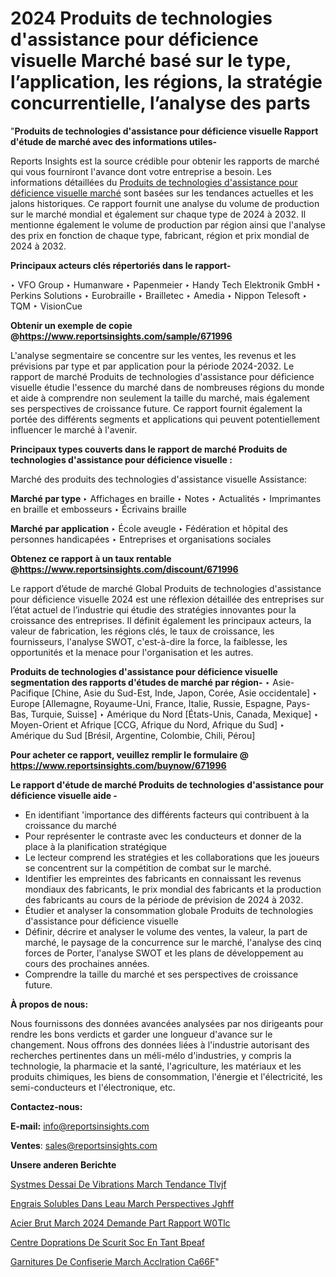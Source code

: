 # 2024 Produits de technologies d'assistance pour déficience visuelle Marché basé sur le type, l’application, les régions, la stratégie concurrentielle, l’analyse des parts

"<strong>Produits de technologies d'assistance pour déficience visuelle Rapport d'étude de marché avec des informations utiles-</strong>

Reports Insights est la source crédible pour obtenir les rapports de marché qui vous fourniront l'avance dont votre entreprise a besoin. Les informations détaillées du <a href=https://www.reportsinsights.com/sample/671996>Produits de technologies d'assistance pour déficience visuelle marché</a> sont basées sur les tendances actuelles et les jalons historiques. Ce rapport fournit une analyse du volume de production sur le marché mondial et également sur chaque type de 2024 à 2032. Il mentionne également le volume de production par région ainsi que l'analyse des prix en fonction de chaque type, fabricant, région et prix mondial de 2024 à 2032.

<b>Principaux acteurs clés répertoriés dans le rapport-</b>

‣ VFO Group
‣ Humanware
‣ Papenmeier
‣ Handy Tech Elektronik GmbH
‣ Perkins Solutions
‣ Eurobraille
‣ Brailletec
‣ Amedia
‣ Nippon Telesoft
‣ TQM
‣ VisionCue

<strong><b>Obtenir un exemple de copie @</b></strong><a href=https://www.reportsinsights.com/sample/671996><strong><b>https://www.reportsinsights.com/sample/671996</b></strong></a>

L'analyse segmentaire se concentre sur les ventes, les revenus et les prévisions par type et par application pour la période 2024-2032. Le rapport de marché Produits de technologies d'assistance pour déficience visuelle étudie l'essence du marché dans de nombreuses régions du monde et aide à comprendre non seulement la taille du marché, mais également ses perspectives de croissance future. Ce rapport fournit également la portée des différents segments et applications qui peuvent potentiellement influencer le marché à l'avenir.

<strong>Principaux types couverts dans le rapport de marché Produits de technologies d'assistance pour déficience visuelle :</strong>

Marché des produits des technologies d'assistance visuelle Assistance:

<strong>Marché par type </strong>
‣ Affichages en braille
‣ Notes
‣ Actualités
‣ Imprimantes en braille et embosseurs
‣ Écrivains braille

<strong>Marché par application </strong>
‣ École aveugle
‣ Fédération et hôpital des personnes handicapées
‣ Entreprises et organisations sociales

<strong><b>Obtenez ce rapport à un taux rentable @</b></strong><a href=https://www.reportsinsights.com/discount/671996><strong><b>https://www.reportsinsights.com/discount/671996</b></strong></a>

Le rapport d’étude de marché Global Produits de technologies d'assistance pour déficience visuelle 2024 est une réflexion détaillée des entreprises sur l’état actuel de l’industrie qui étudie des stratégies innovantes pour la croissance des entreprises. Il définit également les principaux acteurs, la valeur de fabrication, les régions clés, le taux de croissance, les fournisseurs, l'analyse SWOT, c'est-à-dire la force, la faiblesse, les opportunités et la menace pour l'organisation et les autres.

<strong>Produits de technologies d'assistance pour déficience visuelle segmentation des rapports d'études de marché par région-</strong>
‣ Asie-Pacifique [Chine, Asie du Sud-Est, Inde, Japon, Corée, Asie occidentale]
‣ Europe [Allemagne, Royaume-Uni, France, Italie, Russie, Espagne, Pays-Bas, Turquie, Suisse]
‣ Amérique du Nord [États-Unis, Canada, Mexique]
‣ Moyen-Orient et Afrique [CCG, Afrique du Nord, Afrique du Sud]
‣ Amérique du Sud [Brésil, Argentine, Colombie, Chili, Pérou]

<strong>Pour acheter ce rapport, veuillez remplir le formulaire @   <a href=https://www.reportsinsights.com/buynow/671996>https://www.reportsinsights.com/buynow/671996</a></strong>

<strong>Le rapport d'étude de marché Produits de technologies d'assistance pour déficience visuelle aide -</strong>
<ul>
  <li>En identifiant 'importance des différents facteurs qui contribuent à la croissance du marché</li>
  <li>Pour représenter le contraste avec les conducteurs et donner de la place à la planification stratégique</li>
  <li>Le lecteur comprend les stratégies et les collaborations que les joueurs se concentrent sur la compétition de combat sur le marché.</li>
  <li>Identifier les empreintes des fabricants en connaissant les revenus mondiaux des fabricants, le prix mondial des fabricants et la production des fabricants au cours de la période de prévision de 2024 à 2032.</li>
  <li>Étudier et analyser la consommation globale Produits de technologies d'assistance pour déficience visuelle</li>
  <li>Définir, décrire et analyser le volume des ventes, la valeur, la part de marché, le paysage de la concurrence sur le marché, l'analyse des cinq forces de Porter, l'analyse SWOT et les plans de développement au cours des prochaines années.</li>
  <li>Comprendre la taille du marché et ses perspectives de croissance future.</li>
</ul>
<strong>À propos de nous:</strong>

Nous fournissons des données avancées analysées par nos dirigeants pour rendre les bons verdicts et garder une longueur d'avance sur le changement. Nous offrons des données liées à l'industrie autorisant des recherches pertinentes dans un méli-mélo d'industries, y compris la technologie, la pharmacie et la santé, l'agriculture, les matériaux et les produits chimiques, les biens de consommation, l'énergie et l'électricité, les semi-conducteurs et l'électronique, etc.

<strong>Contactez-nous:</strong>

<strong>E-mail:</strong> <a href=mailto:info@reportsinsights.com>info@reportsinsights.com</a>

<strong>Ventes</strong>: <a href=mailto:sales@reportsinsights.com>sales@reportsinsights.com</a>

<strong>Unsere anderen Berichte</strong>

<a href=https://www.linkedin.com/pulse/syst%C3%A8mes-dessai-de-vibrations-march%C3%A9-tendance-tlvjf/>Systmes Dessai De Vibrations March Tendance Tlvjf</a>

<a href=https://www.linkedin.com/pulse/engrais-solubles-dans-leau-march%C3%A9-perspectives-jghff/>Engrais Solubles Dans Leau March Perspectives Jghff</a>

<a href=https://www.linkedin.com/pulse/acier-brut-march%C3%A9-2024-demande-part-rapport-w0tlc/>Acier Brut March 2024 Demande Part Rapport W0Tlc</a>

<a href=https://www.linkedin.com/pulse/centre-dop%C3%A9rations-de-s%C3%A9curit%C3%A9-soc-en-tant-bpeaf/>Centre Doprations De Scurit Soc En Tant Bpeaf</a>

<a href=https://www.linkedin.com/pulse/garnitures-de-confiserie-march%C3%A9-acc%C3%A9l%C3%A9ration-ca66f/>Garnitures De Confiserie March Acclration Ca66F</a>"
